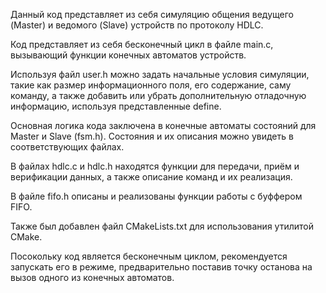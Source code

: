 Данный код представляет из себя симуляцию общения ведущего (Master) и ведомого (Slave) устройств по протоколу HDLC.

Код представляет из себя бесконечный цикл в файле main.c, вызывающий функции конечных автоматов устройств.

Используя файл user.h можно задать начальные условия симуляции, такие как размер информационного поля, его содержание, саму команду, а также добавить или убрать дополнительную отладочную информацию, используя представленные define.

Основная логика кода заключена в конечные автоматы состояний для Master и Slave (fsm.h). Состояния и их описания можно увидеть в соответствующих файлах.

В файлах hdlc.c и hdlc.h находятся функции для передачи, приём и верификации данных, а также описание команд и их реализация.

В файле fifo.h описаны и реализованы функции работы с буффером FIFO.

Также был добавлен файл CMakeLists.txt для использования утилитой CMake.

Посокольку код является бесконечным циклом, рекомендуется запускать его в режиме, предварительно поставив точку останова на вызов одного из конечных автоматов.
